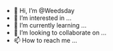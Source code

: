 - 👋 Hi, I’m @Weedsday
- 👀 I’m interested in ...
- 🌱 I’m currently learning ...
- 💞️ I’m looking to collaborate on ...
- 📫 How to reach me ...

<!---
Weedsday/Weedsday is a ✨ special ✨ repository because its `README.md` (this file) appears on your GitHub profile.
You can click the Preview link to take a look at your changes.
--->
